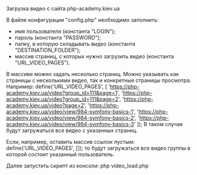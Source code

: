 Загрузка видео с сайта php-academy.kiev.ua

В файле конфигурации "config.php" необходимо заполнить:
  - имя пользователя (константа "LOGIN");
  - пароль (константа "PASSWORD");
  - папку, в которую складывать видео (константа "DESTINATION_FOLDER");
  - массив страниц, с которых нужно загрузить видео (константа "URL_VIDEO_PAGES").
  
В массиве можно задать несколько страниц. 
Можно указывать как страницы с несколькими видео, так и конкретные страницы просмотра.
Например:
  define('URL_VIDEO_PAGES', [
      'https://php-academy.kiev.ua/video?group_id=111&page=1',
      'https://php-academy.kiev.ua/video?group_id=111&page=2',
      'https://php-academy.kiev.ua/video?page=2',
      'https://php-academy.kiev.ua/video/view/984-symfony-basics-1',
      'https://php-academy.kiev.ua/video/view/984-symfony-basics-2',
      'https://php-academy.kiev.ua/video/view/984-symfony-basics-3'
      ]);
В таком случае будут загружаться все видео с указанных страниц.

Если, например, оставить массив ссылок пустым:
  define('URL_VIDEO_PAGES', []);
то будут загружаться все видео группы в которой состоит указанный пользователь.  

Далее запустить скрипт из консоли: php video_load.php 
